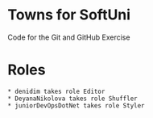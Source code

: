 # Towns for SoftUni
Code for the Git and GitHub Exercise

# Roles
    * denidim takes role Editor
    * DeyanaNikolova takes role Shuffler
    * juniorDevOpsDotNet takes role Styler